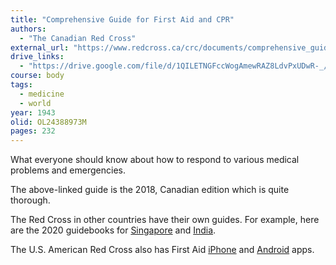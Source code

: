 ```yaml
---
title: "Comprehensive Guide for First Aid and CPR"
authors:
  - "The Canadian Red Cross"
external_url: "https://www.redcross.ca/crc/documents/comprehensive_guide_for_firstaidcpr_en.pdf"
drive_links:
  - "https://drive.google.com/file/d/1QILETNGFccWogAmewRAZ8LdvPxUDwR-_/view?usp=drivesdk"
course: body
tags:
  - medicine
  - world
year: 1943
olid: OL24388973M
pages: 232
---
```


What everyone should know about how to respond to various medical problems and emergencies.

The above-linked guide is the 2018, Canadian edition which is quite thorough.

The Red Cross in other countries have their own guides.
For example, here are the 2020 guidebooks for
[Singapore](https://redcross.sg/images/pdfs/SFA-Manual-Rev-1-2020_final.pdf)
and [India](https://www.indianredcross.org/publications/FA-manual.pdf).

The U.S. American Red Cross also has First Aid [iPhone](https://apps.apple.com/gb/app/first-aid-by-british-red-cross/id483408666) and [Android](https://play.google.com/store/apps/details?id=com.cube.arc.fa) apps.

